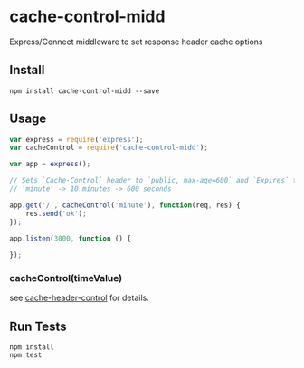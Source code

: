 # cache-control-midd

Express/Connect middleware to set response header cache options

## Install

```
npm install cache-control-midd --save
```

## Usage

```js
var express = require('express');
var cacheControl = require('cache-control-midd');

var app = express();

// Sets `Cache-Control` header to `public, max-age=600` and `Expires` too
// 'minute' -> 10 minutes -> 600 seconds

app.get('/', cacheControl('minute'), function(req, res) {
	res.send('ok');
});

app.listen(3000, function () {
  
});
```

### cacheControl(timeValue)

see [cache-header-control](https://github.com/dolymood/cache-header-control#setcacheheaderresponseobject-timevalue) for details.

## Run Tests

```
npm install
npm test
```

